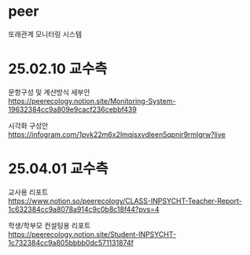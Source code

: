 # peer
또래관계 모니터링 시스템

# 25.02.10 교수측
문항구성 및 계산방식 세부안  
https://peerecology.notion.site/Monitoring-System-19632384cc9a809e9cacf236cebbf439

시각화 구성안  
https://infogram.com/1pvk22m6x2lmqjsxvdleen5qpnir9rmlgrw?live

# 25.04.01 교수측  
교사용 리포트  
https://www.notion.so/peerecology/CLASS-INPSYCHT-Teacher-Report-1c632384cc9a8078a914c9c0b8c18f44?pvs=4
 
학생/학부모 컨설팅용 리포트  
https://peerecology.notion.site/Student-INPSYCHT-1c732384cc9a805bbbb0dc571131874f
